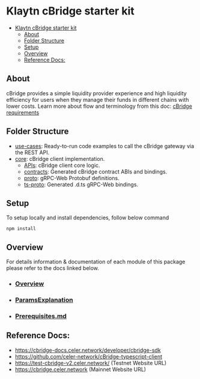 # Klaytn cBridge starter kit
- [Klaytn cBridge starter kit](#klaytn-cbridge-starter-kit)
  - [About](#about)
  - [Folder Structure](#folder-structure)
  - [Setup](#setup)
  - [Overview](#overview)
  - [Reference Docs:](#reference-docs)

## About
cBridge provides a simple liquidity provider experience and high liquidity efficiency for users when they manage their funds in different
chains with lower costs. Learn more about flow and terminology from this doc:
[cBridge requirements](https://docs.google.com/document/d/15gVJfiAjzfR9dyz_ad7jQOx5PSPI6p_RanLA6XRLCYU/edit?usp=sharing)

## Folder Structure

- [use-cases](./use-cases): Ready-to-run code examples to call the cBridge gateway via the REST API.
- [core](./core): cBridge client implementation.
  - [APIs](./core/APIs): cBridge client core logic.
  - [contracts](./core/contract): Generated cBridge contract ABIs and bindings.
  - [proto](./core/proto): gRPC-Web Protobuf definitions.
  - [ts-proto](./core/ts-proto): Generated .d.ts gRPC-Web bindings.

## Setup
To setup locally and install dependencies, follow below command
```shell
npm install
```

## Overview
For details information & documentation of each module of this package please refer to the docs linked below.
- ### [Overview](https://github.com/klaytn/klaytn-service-sdk/blob/main/packages/bridges-starter-kit/celer/docs/Overview.md)
- ### [ParamsExplanation](https://github.com/klaytn/klaytn-service-sdk/blob/main/packages/bridges-starter-kit/celer/docs/ParamsExplanation.md)
- ### [Prerequisites.md](https://github.com/klaytn/klaytn-service-sdk/blob/main/packages/bridges-starter-kit/celer/docs/Prerequisites.md)

## Reference Docs:

- https://cbridge-docs.celer.network/developer/cbridge-sdk
- https://github.com/celer-network/cBridge-typescript-client
- https://test-cbridge-v2.celer.network/ (Testnet Website URL)
- https://cbridge.celer.network (Mainnet Website URL)